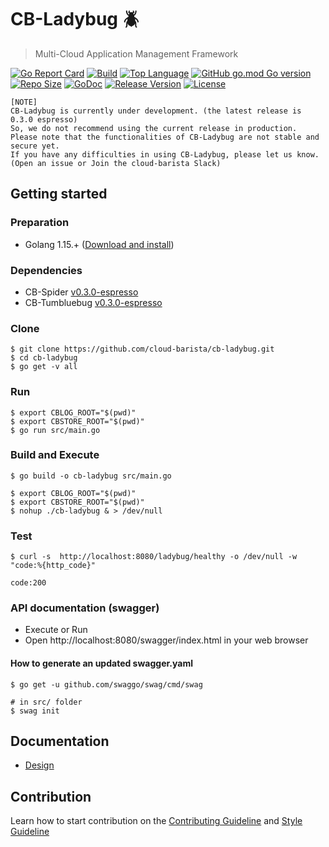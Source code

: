 # CB-Ladybug :beetle:
> Multi-Cloud Application Management Framework

[![Go Report Card](https://goreportcard.com/badge/github.com/cloud-barista/cb-ladybug)](https://goreportcard.com/report/github.com/cloud-barista/cb-ladybug)
[![Build](https://img.shields.io/github/workflow/status/cloud-barista/cb-ladybug/Build%20amd64%20container%20image)](https://github.com/cloud-barista/cb-ladybug/actions?query=workflow%3A%22Build+amd64+container+image%22)
[![Top Language](https://img.shields.io/github/languages/top/cloud-barista/cb-ladybug)](https://github.com/cloud-barista/cb-ladybug/search?l=go)
[![GitHub go.mod Go version](https://img.shields.io/github/go-mod/go-version/cloud-barista/cb-ladybug?label=go.mod)](https://github.com/cloud-barista/cb-ladybug/blob/master/go.mod)
[![Repo Size](https://img.shields.io/github/repo-size/cloud-barista/cb-ladybug)](#)
[![GoDoc](https://godoc.org/github.com/cloud-barista/cb-ladybug?status.svg)](https://pkg.go.dev/github.com/cloud-barista/cb-ladybug@master)
[![Release Version](https://img.shields.io/github/v/release/cloud-barista/cb-ladybug?color=blue)](https://github.com/cloud-barista/cb-ladybug/releases/latest)
[![License](https://img.shields.io/github/license/cloud-barista/cb-ladybug?color=blue)](https://github.com/cloud-barista/cb-ladybug/blob/master/LICENSE)

```
[NOTE]
CB-Ladybug is currently under development. (the latest release is 0.3.0 espresso)
So, we do not recommend using the current release in production.
Please note that the functionalities of CB-Ladybug are not stable and secure yet.
If you have any difficulties in using CB-Ladybug, please let us know.
(Open an issue or Join the cloud-barista Slack)
```

## Getting started

### Preparation

* Golang 1.15.+ ([Download and install](https://golang.org/doc/install))

### Dependencies

* CB-Spider [v0.3.0-espresso](https://github.com/cloud-barista/cb-tumblebug/releases/tag/v0.3.0-espresso)
* CB-Tumbluebug [v0.3.0-espresso](https://github.com/cloud-barista/cb-spider/releases/tag/v0.3.0-espresso)


### Clone

```
$ git clone https://github.com/cloud-barista/cb-ladybug.git
$ cd cb-ladybug
$ go get -v all
```

### Run 

```
$ export CBLOG_ROOT="$(pwd)"
$ export CBSTORE_ROOT="$(pwd)"
$ go run src/main.go
```

### Build and Execute

```
$ go build -o cb-ladybug src/main.go
```

```
$ export CBLOG_ROOT="$(pwd)"
$ export CBSTORE_ROOT="$(pwd)"
$ nohup ./cb-ladybug & > /dev/null
```

### Test

```
$ curl -s  http://localhost:8080/ladybug/healthy -o /dev/null -w "code:%{http_code}"

code:200
```


### API documentation (swagger)

* Execute or Run
* Open http://localhost:8080/swagger/index.html in your web browser 

#### How to generate an updated swagger.yaml
```
$ go get -u github.com/swaggo/swag/cmd/swag

# in src/ folder
$ swag init
```

## Documentation

* [Design](./docs/design)


## Contribution
Learn how to start contribution on the [Contributing Guideline](https://github.com/cloud-barista/docs/tree/master/contributing) and [Style Guideline](https://github.com/cloud-barista/cb-ladybug/blob/master/STYLE_GUIDE.md)

